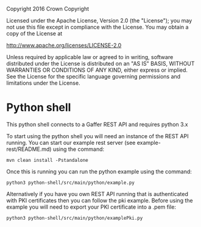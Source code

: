 Copyright 2016 Crown Copyright

Licensed under the Apache License, Version 2.0 (the "License");
you may not use this file except in compliance with the License.
You may obtain a copy of the License at

  http://www.apache.org/licenses/LICENSE-2.0

Unless required by applicable law or agreed to in writing, software
distributed under the License is distributed on an "AS IS" BASIS,
WITHOUT WARRANTIES OR CONDITIONS OF ANY KIND, either express or implied.
See the License for the specific language governing permissions and
limitations under the License.

Python shell
============

This python shell connects to a Gaffer REST API and requires python 3.x

To start using the python shell you will need an instance of the REST API running.
You can start our example rest server (see example-rest/README.md) using the command:

```
mvn clean install -Pstandalone
```

Once this is running you can run the python example using the command:

```
python3 python-shell/src/main/python/example.py
```

Alternatively if you have you own REST API running that is authenticated with
PKI certificates then you can follow the pki example. Before using the example you
will need to export your PKI certificate into a .pem file:

```
python3 python-shell/src/main/python/examplePki.py
```
